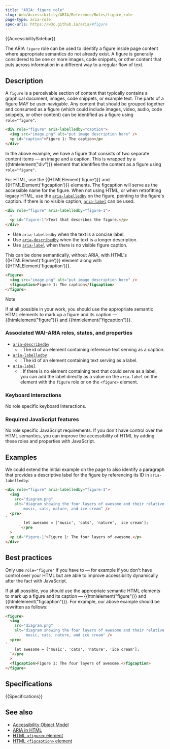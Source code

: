 ```yaml
---
title: "ARIA: figure role"
slug: Web/Accessibility/ARIA/Reference/Roles/figure_role
page-type: aria-role
spec-urls: https://w3c.github.io/aria/#figure
---
```


{{AccessibilitySidebar}}

The ARIA `figure` role can be used to identify a figure inside page content where appropriate semantics do not already exist. A figure is generally considered to be one or more images, code snippets, or other content that puts across information in a different way to a regular flow of text.

## Description

A `figure` is a perceivable section of content that typically contains a graphical document, images, code snippets, or example text. The parts of a figure MAY be user-navigable. Any content that should be grouped together and consumed as a figure (which could include images, video, audio, code snippets, or other content) can be identified as a figure using `role="figure"`.

```html
<div role="figure" aria-labelledby="caption">
  <img src="image.png" alt="put image description here" />
  <p id="caption">Figure 1: The caption</p>
</div>
```

In the above example, we have a figure that consists of two separate content items — an image and a caption. This is wrapped by a {{htmlelement("div")}} element that identifies the content as a figure using `role="figure"`.

For HTML, use the {{HTMLElement('figure')}} and {{HTMLElement('figcaption')}} elements. The figcaption will serve as the accessible name for the figure. When not using HTML, or when retrofitting legacy HTML, use the [`aria-labelledby`](/en-US/docs/Web/Accessibility/ARIA/Reference/Attributes/aria-labelledby) on the figure, pointing to the figure's caption.
If there is no visible caption, [`aria-label`](/en-US/docs/Web/Accessibility/ARIA/Reference/Attributes/aria-label) can be used.

```html
<div role="figure" aria-labelledby="figure-1">
  …
  <p id="figure-1">Text that describes the figure.</p>
</div>
```

- Use `aria-labelledby` when the text is a concise label.
- Use [`aria-describedby`](/en-US/docs/Web/Accessibility/ARIA/Reference/Attributes/aria-describedby) when the text is a longer description.
- Use [`aria-label`](/en-US/docs/Web/Accessibility/ARIA/Reference/Attributes/aria-label) when there is no visible figure caption.

This can be done semantically, without ARIA, with HTML's {{HTMLElement('figure')}} element along with {{HTMLElement('figcaption')}}.

```html
<figure>
  <img src="image.png" alt="put image description here" />
  <figcaption>Figure 1: The caption</figcaption>
</figure>
```

> [!NOTE]
> If at all possible in your work, you should use the appropriate semantic HTML elements to mark up a figure and its caption — {{htmlelement("figure")}} and {{htmlelement("figcaption")}}.

### Associated WAI-ARIA roles, states, and properties

- [`aria-describedby`](/en-US/docs/Web/Accessibility/ARIA/Reference/Attributes/aria-describedby)
  - : The id of an element containing reference text serving as a caption.
- [`aria-labelledby`](/en-US/docs/Web/Accessibility/ARIA/Reference/Attributes/aria-labelledby)
  - : The id of an element containing text serving as a label.
- [`aria-label`](/en-US/docs/Web/Accessibility/ARIA/Reference/Attributes/aria-label)
  - : If there is no element containing text that could serve as a label, you can add the label directly as a value on the `aria-label` on the element with the `figure` role or on the `<figure>` element.

### Keyboard interactions

No role specific keyboard interactions.

### Required JavaScript features

No role specific JavaScript requirements. If you don't have control over the HTML semantics, you can improve the accessibility of HTML by adding these roles and properties with JavaScript.

## Examples

We could extend the initial example on the page to also identify a paragraph that provides a descriptive label for the figure by referencing its ID in `aria-labelledby`:

```html
<div role="figure" aria-labelledby="figure-1">
  <img
    src="diagram.png"
    alt="diagram showing the four layers of awesome and their relative priority order —
        music, cats, nature, and ice cream" />
  <pre>
`
        let awesome = ['music', 'cats', 'nature', 'ice cream'];
      `</pre
  >
  <p id="figure-1">Figure 1: The four layers of awesome.</p>
</div>
```

## Best practices

Only use `role="figure"` if you have to — for example if you don't have control over your HTML but are able to improve accessibility dynamically after the fact with JavaScript.

If at all possible, you should use the appropriate semantic HTML elements to mark up a figure and its caption — {{htmlelement("figure")}} and {{htmlelement("figcaption")}}. For example, our above example should be rewritten as follows:

```html
<figure>
  <img
    src="diagram.png"
    alt="diagram showing the four layers of awesome and their relative priority order —
         music, cats, nature, and ice cream" />
  <pre>
`
    let awesome = ['music', 'cats', 'nature', 'ice cream'];
  `</pre
  >
  <figcaption>Figure 1: The four layers of awesome.</figcaption>
</figure>
```

## Specifications

{{Specifications}}

## See also

- [Accessibility Object Model](https://wicg.github.io/aom/spec/)
- [ARIA in HTML](https://w3c.github.io/html-aria/)
- [HTML `<figure>` element](/en-US/docs/Web/HTML/Element/figure)
- [HTML `<figcaption>` element](/en-US/docs/Web/HTML/Element/figcaption)
